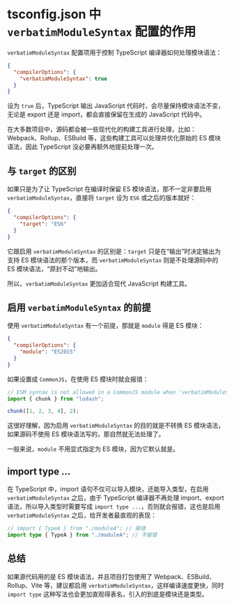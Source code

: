 # tsconfig.json 中 `verbatimModuleSyntax` 配置的作用

`verbatimModuleSyntax` 配置项用于控制 TypeScript 编译器如何处理模块语法：

```json
{
  "compilerOptions": {
    "verbatimModuleSyntax": true
  }
}
```

设为 `true` 后，TypeScript 输出 JavaScript 代码时，会尽量保持模块语法不变，无论是 export 还是 import，都会直接保留在生成的 JavaScript 代码中。

在大多数项目中，源码都会被一些现代化的构建工具进行处理，比如：Webpack、Rollup、ESBuild 等，这些构建工具可以处理并优化原始的 ES 模块语法，因此 TypeScript 没必要再额外地提前处理一次。

## 与 `target` 的区别

如果只是为了让 TypeScript 在编译时保留 ES 模块语法，那不一定非要启用 `verbatimModuleSyntax`，直接将 `target` 设为 `ES6` 或之后的版本就好：

```json
{
  "compilerOptions": {
    "target": "ES6"
  }
}
```

它跟启用 `verbatimModuleSyntax` 的区别是：`target` 只是在“输出”时决定输出为支持 ES 模块语法的那个版本，而 `verbatimModuleSyntax` 则是不处理源码中的 ES 模块语法，“原封不动”地输出。

所以，`verbatimModuleSyntax` 更加适合现代 JavaScript 构建工具。

## 启用 `verbatimModuleSyntax` 的前提

使用 `verbatimModuleSyntax` 有一个前提，那就是 `module` 得是 ES 模块：

```json
{
  "compilerOptions": {
    "module": "ES2015"
  }
}
```

如果设置成 `CommonJS`，在使用 ES 模块时就会报错：

```ts
// ESM syntax is not allowed in a CommonJS module when 'verbatimModuleSyntax' is enabled.ts(1286)
import { chunk } from "lodash";

chunk([1, 2, 3, 4], 2);
```

这很好理解，因为启用 `verbatimModuleSyntax` 的目的就是不转换 ES 模块语法，如果源码不使用 ES 模块语法写的，那自然就无法处理了。

一般来说，`module` 不用显式指定为 ES 模块，因为它默认就是。

## import type ...

在 TypeScript 中，import 语句不仅可以导入模块，还能导入类型，在启用 `verbatimModuleSyntax` 之后，由于 TypeScript 编译器不再处理 import、export 语法，所以导入类型时需要写成 `import type ...`，否则就会报错，这也是启用 `verbatimModuleSyntax` 之后，给开发者最直观的表现：

```ts
// import { TypeA } from "./moduleA"; // 报错
import type { TypeA } from "./moduleA"; // 不报错
```

## 总结

如果源代码用的是 ES 模块语法，并且项目打包使用了 Webpack、ESBuild、Rollup、Vite 等，建议都启用 `verbatimModuleSyntax`，这样编译速度更快，同时 `import type` 这种写法也会更加直观得表名，引入的到底是模块还是类型。
